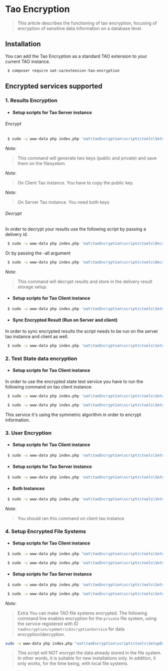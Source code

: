# Tao Encryption 

> This article describes the functioning of tao encryption, focusing of encryption of sensitive data information on a database level.

## Installation

You can add the Tao Encryption as a standard TAO extension to your current TAO instance.

```bash
 $ composer require oat-sa/extension-tao-encryption
```

##  Encrypted services supported

### 1. Results Encryption

- #### Setup scripts for Tao Server instance

###### Encrypt
```bash
 $ sudo -u www-data php index.php 'oat\taoEncryption\scripts\tools\SetupAsymmetricKeys' generate
```
_Note_: 
> This command will generate two keys (public and private) and save them on the filesystem.

_Note_: 
> On Client Tao instance. You have to copy the public key.

_Note_: 
> On Server Tao instance. You need both keys

###### Decrypt

In order to decrypt your results use the following script by passing a delivery id.

```bash
 $ sudo -u www-data php index.php 'oat\taoEncryption\scripts\tools\DecryptResults' -d <delivery_id>
```

Or by passing the -all argument

```bash
 $ sudo -u www-data php index.php 'oat\taoEncryption\scripts\tools\DecryptResults' -all
```
_Note_: 
> This command will decrypt results and store in the delivery result storage setup.
  
- #### Setup scripts for Tao Client instance

```bash
 $ sudo -u www-data php index.php 'oat\taoEncryption\scripts\tools\SetupEncryptedResultStorage'
```

- #### Sync Encrypted Result (Run on Server and client)
In order to sync encrypted results the script needs to be run on the server tao instance and client as well.

```bash
 $ sudo -u www-data php index.php 'oat\taoEncryption\scripts\tools\SetupEncryptedSyncResult'
 ```

### 2. Test State data encryption

- #### Setup scripts for Tao Client instance

In order to use the encrypted state test service you have to run the following command on tao client instance:

```bash
 $ sudo -u www-data php index.php 'oat\taoEncryption\scripts\tools\SetupEncryptedStateStorage'
```

```bash
 $ sudo -u www-data php index.php 'oat\taoEncryption\scripts\tools\SetupEncryptedMonitoringService'
```

This service it's using the symmetric algorithm in order to encrypt information.

### 3. User Encryption

- #### Setup scripts for Tao Client instance

```bash
 $ sudo -u www-data php index.php 'oat\taoEncryption\scripts\tools\SetupEncryptedUser'
```

- #### Setup scripts for Tao Server instance

```bash
 $ sudo -u www-data php index.php 'oat\taoEncryption\scripts\tools\SetupUserEventSubscription'
```
- #### Both Instances

```bash
 $ sudo -u www-data php index.php 'oat\taoEncryption\scripts\tools\SetupUserSynchronizer'
```

_Note_: 
>  You should ran this command on client tao instance


### 4. Setup Encrypted File Systems

- #### Setup scripts for Tao Client instance

```bash
 $ sudo -u www-data php index.php "oat\taoEncryption\scripts\tools\SetupEncryptedFileSystem" -f private -e taoEncryption/symmetricEncryptionService -k taoEncryption/symmetricFileKeyProvider
```


```bash
 $ sudo -u www-data php index.php 'oat\taoEncryption\scripts\tools\SetupDeliveryEncrypted'
```

- #### Setup scripts for Tao Server instance


```bash
 $ sudo -u www-data php index.php 'oat\taoEncryption\scripts\tools\SetupUserApplicationKey'
 ```

```bash
 $ sudo -u www-data php index.php 'oat\taoEncryption\scripts\tools\SetupRdfDeliveryEncrypted'
```

_Note_: 
> Extra
You can make TAO file systems encrypted. The following command line enables encryption
for the `private` file system, using the service registered with ID 
`taoEncryption/symmetricEncryptionService` for data encryption/decryption.

```bash
sudo -u www-data php index.php "oat\taoEncryption\scripts\tools\SetupEncryptedFileSystem" -f private -e taoEncryption/symmetricEncryptionService
```

> This script will NOT encrypt the data already stored in the file system. In other words, it is suitable
for new installations only. In addition, it only works, for the time being, with local file systems.
